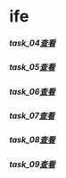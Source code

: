 # ife

##### task_04[查看][1]
##### task_05[查看][2]
##### task_06[查看][3]
##### task_07[查看][4]
##### task_08[查看][5]
##### task_09[查看][6]

[1]: https://jmyin.github.io/ife/task_04.html "查看"
[2]: https://jmyin.github.io/ife/task_05.html "查看"
[3]: https://jmyin.github.io/ife/task_06.html "查看"
[4]: https://jmyin.github.io/ife/task_07.html "查看"
[5]: https://jmyin.github.io/ife/task_08.html "查看"
[6]: https://jmyin.github.io/ife/task_09.html "查看"